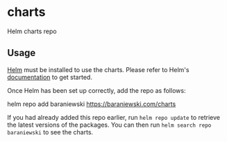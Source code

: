 # charts
Helm charts repo

## Usage

[Helm](https://helm.sh) must be installed to use the charts.  Please refer to
Helm's [documentation](https://helm.sh/docs) to get started.

Once Helm has been set up correctly, add the repo as follows:

  helm repo add baraniewski https://baraniewski.com/charts

If you had already added this repo earlier, run `helm repo update` to retrieve
the latest versions of the packages.  You can then run `helm search repo
baraniewski` to see the charts.

<!-- To install the <chart-name> chart:

    helm install my-<chart-name> <alias>/<chart-name>

To uninstall the chart:

    helm delete my-<chart-name> -->
